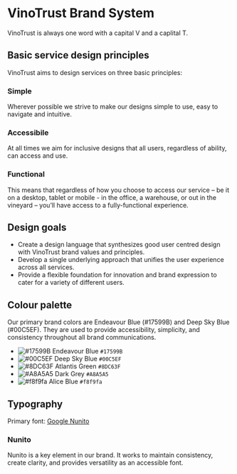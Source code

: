 # VinoTrust Brand System

VinoTrust is always one word with a capital V and a caplital T.

## Basic service design principles
VinoTrust aims to design services on three basic principles:

### Simple
Wherever possible we strive to make our designs simple to use, easy to navigate and intuitive.
 
### Accessibile
At all times we aim for inclusive designs that all users, regardless of ability, can access and use.
 
### Functional
This means that regardless of how you choose to access our service – be it on a desktop, tablet or mobile - in the office, a warehouse, or out in the vineyard – you’ll have access to a fully-functional experience.

## Design goals
* Create a design language that synthesizes good user centred design with VinoTrust brand values and principles.
* Develop a single underlying approach that unifies the user experience across all services.
* Provide a flexible foundation for innovation and brand expression to cater for a variety of different users.

## Colour palette

Our primary brand colors are Endeavour Blue (#17599B) and Deep Sky Blue (#00C5EF). They are used to provide accessibility, simplicity, and consistency throughout all brand communications.

* ![#17599B](https://placehold.it/48x15/17599B/000000?text=+) Endeavour Blue `#17599B`
* ![#00C5EF](https://placehold.it/48x15/00C5EF/000000?text=+) Deep Sky Blue `#00C5EF`
* ![#8DC63F](https://placehold.it/48x15/8DC63F/000000?text=+) Atlantis Green `#8DC63F`
* ![#A8A5A5](https://placehold.it/48x15/A8A5A5/000000?text=+) Dark Grey `#A8A5A5`
* ![#f8f9fa](https://placehold.it/48x15/f8f9fa/000000?text=+) Alice Blue `#f8f9fa`

## Typography

Primary font: [Google Nunito](https://fonts.google.com/specimen/Nunito)

### Nunito

Nunito is a key element in our brand. It works to maintain consistency, create clarity, and provides versatility as an accessible font.
